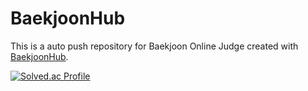 # BaekjoonHub
This is a auto push repository for Baekjoon Online Judge created with [BaekjoonHub](https://github.com/BaekjoonHub/BaekjoonHub).


[![Solved.ac Profile](http://mazassumnida.wtf/api/v2/generate_badge?boj=nink2458)](https://solved.ac/nink2458/)
